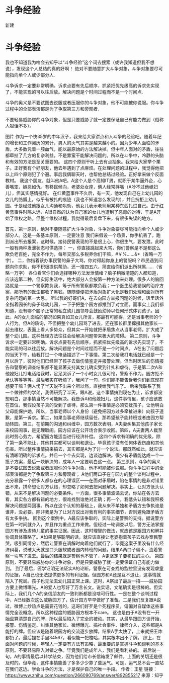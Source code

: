 # 斗争经验


新建

<!--more-->
# 斗争经验
我也不知道我为啥会去知乎以“斗争经验”这个词去搜索（或许我知道但我不想说），发现这个人总结的真的好啊！
绝对不要随意扩大斗争对象，斗争对象要尽可能指向单个人或少部分人.

斗争诉求一定要非常明确。诉求点要有先后顺序，抓紧把优先级高的诉求先实现了，不能实现的可以往后放。解决问题是个时间过程而不是一个时间点.

斗争的奥义是不要试图去说服或者压服你的斗争对象，他不可能被你说服。你斗争过程中的全部表演都是为了争取第三方和旁观者.

不要轻易威胁你的斗争对象，但是只要威胁了就一定要保证自己有能力做到（俗称人狠话不多）。

图片
作为一个快35岁的中年汉子，我来给大家讲点和人斗争的经验吧。随着年纪的增长和工作阅历的累计，男人的火气其实是越来越小的。因为少年人面临的矛盾，大多数凭着一腔血气，能以最原始的方法解决掉。但中年人面对的矛盾，往往都牵扯了几方的复杂利益，不是靠蛮干能解决问题的。所以在斗争中，冷静的头脑和有效的方法是至关重要的。
这四个原则干听上去有点抽象。我来给大家举个栗子。正好我有个好朋友，他去年遇到了点麻烦。在处理问题的过程中，我觉得他把以上四个原则犯了个遍。事后我俩聊天时，也帮他总结过经验。正好拿来做个反面教材。
我这个朋友，就叫他A吧。A这个人是个高知IT男，就职于某牛逼外企，心善嘴笨，嫉恶如仇。有移民倾向，老婆处女座，俩人经常拌嘴（A吵不过他媳妇儿），但其实感情挺好。
在红黄蓝事件不久后，有一天，他发现自己在上幼儿园的女儿的胳膊上，似乎有被扎的痕迹（我也不知道怎么发现的），并且抗拒上幼儿园。于是经过他跟女儿沟通和哄劝，他女儿表示老师用某种东西扎过自己。由于红黄蓝事件时隔未远，A很自然的认为自己家的女儿也遭到了恶毒的对待，于是A开始了维权之路。但整个维权过程，我觉得最后复盘下来，有很多失误的地方。

首先，第一原则，绝对不要随意扩大斗争对象，斗争对象要尽可能指向单个人或少部分人。这是一条基本原则，一定要注意
我们来假设一个场景，你手机丢了，跑到派出所去报案，这时候，接待民警表现的不是很上心，你很生气，要发泄。此时一般有两种发泄状态可供选择：
一，你直接跳起来大骂，你们警察是不是都这么欺负老百姓，完全不作为，每年交那么多税养你们干嘛，#￥%……&*（省略一万字）。
二，你指着该办事民警的鼻子大骂，你对得起你身上的警服吗？市民遇到问题向你求助，你不积极提供帮助，还一推四五六，简直给你们派出所抹黑……（省略一万字）
各位看官你们会选择哪种方法发泄情绪？脑子稍微清楚的人都知道，应该选第二种，但实际生活中，绝大部分人会按第一种方法来处理。很多人的脑回路就是——一个警察欺负我，等于所有警察都欺负我；一个医生给我错误的治疗方案，那所有的医生都收了黑钱。随随便便把矛盾对象扩大化是我们处理和面对所有复杂问题的第一大忌。
所以我的好哥们A，在去向园方举报问题的时候，话里话外全指着园长的鼻子骂幼儿园，一下子把整个园方都推到了对立面。而事实上我们都知道，没有哪个脑子正常的私立幼儿园领导会鼓励幼师以任何形式体罚孩子。因此，A的女儿面临的情况如果真如其女儿所言，那最有可能得，还是当事老师的个人行为。但A的质询，不但把整个幼儿园骂了进去，还在家长群里撺掇其他家长一起去维权，表面上看人多势众，但其实一开始就把矛盾焦点从当事老师，扩大成了整个幼儿园。这种处理方法往往会给解决问题带来极大的障碍。
第二原则，斗争诉求一定要非常明确。诉求点要有先后顺序，抓紧把优先级高的诉求先实现了，不能实现的可以往后放。解决问题是个时间过程而不是一个时间点。
A在出了问题后的当天下午，给我打过一个电话描述了一下事情。第二次给我打电话就已经是一个月以后了，彼时他们已经带了孩子去做伤情鉴定并报警处理。但当时医生的伤情报告和警察的调查结果都不能显著支持其女儿确实受到针扎和虐待。于是第二次A和他媳妇儿打电话给我时，足足哭诉了一个小时女儿很可怜，警察不作为，园方拒不承认等等等等。最后我实在听烦了，我问了一句，你们能不能告诉我你们到底现在想要干嘛？俩人愣了半天说不出来个所以然，直接给我气乐了。
后来我联系了我一个做律师的学弟，我俩研究了半天，跟A说，这个事情搞到现在为止，诉求都没想明白，那事情当然不可能解决。我告诉A和他媳妇儿，这件事情里，孩子应该放在首位，我假设孩子真的受到了虐待，那么第一件事情是必须安抚孩子，让他明白父母能保护她，所以，当事老师以个人身份（避免把园方过多牵扯进来）向孩子道歉，是第一诉求。第二，如果当事老师继续留任，那希望孩子能转班或者由园方帮助转园。第三，在前期的沟通和纠缠中，园方数次表明，A夫妻纠集其他孩子家长来校园闹事，是无理取闹。园方应该在公开场合表示收回。第四，A夫妻两人截至此时劳心劳力，希望园方能适当进行经济补偿。
这四个诉求有明确的优先级，除了第一条不能让，其他其实都可以谈判和退让。毕竟孩子没有任何体表伤痕和其他伤害。所以整件事情搞来搞去，其实都是A为了讨一个说法。那既然如此，就应该有清晰明确的诉求点。并且一个个去实现，边谈边解决。很少有矛盾能达成一个一揽子方案，最后一块解决的，成年人一定要明白这一点。
第三原则，斗争的奥义是不要试图去说服或者压服你的斗争对象，他不可能被你说服。你斗争过程中的全部表演都是为了争取第三方和旁观者；
A他们两口子在与园方的整个谈判过程中，充分暴露一个很多人都存在的心理误区——在面对矛盾时，陷在事情的是非对错里出不来，拼命想让对方认错，却忽略了如何去把问题解决。事实上，让对方低头认错，从来不是解决问题的必要条件。一方面，很多事情波谲云诡，你站在各方去看，其实各方都有错的地方，很难找到谁绝对正确；再一个，我低头认错和我积极解决问题是两回事。所以在这个认知的基础上，我从来不单独和矛盾方去争执谁是谁非，没必要。除非我是为了让对方说出对我有利的事实细节，否则避免跟矛盾方有太多争执。
回到这个案例中，A最应该争取的，实际上是警察的支持。据说警方在第一时间就介入，并且作为重点工作来做。但经过一轮调查以后，警方无法掌握园方有涉及虐待儿童的事实证据。因此，这时理智的做法，就应该是跟园方和解并协调具体策略了。A如果足够聪明的话，就应该直接让老婆抱着孩子去找办案民警哭，吸引同情分，然后让警察在调解时向着他们就行了，毕竟这案子里没有什么经济纠葛，说破大天就是口头服软或者园内转班的问题。结果A两口子偏不，连着警察一块骂了进去。最后的结果就是警察也不管了，A更坚定了要移民的决心。
第四原则，不要轻易威胁你的斗争对象，但是只要威胁了就一定要保证自己有能力做到。
到了最后，医学证明无法证实A的论断，警察在可查找的监控里没有发现虐童的证据，A自己也无法提供更多的有利证据。但园方和A还是互不退让，这事情就陷入了死局。孩子也无法去幼儿园正常上课。这时，A祭出了最后一招——威胁园方要上微博曝光。A的爱人也写好了万言长文。说实话，文笔确实是很棒的。但实际上，我们几个A的亲信朋友的一致判断都是没啥可行性。一是在整个谈判过程中，A已经数次这么威胁园方了，估计园方早早做好了准备。二是我们反复跟A说过，微博上炒热点是需要花钱的，这哥们好歹是个死程序员，偏偏对自媒体这些事情完全没概念。所以这种程度的威胁园方根本不care。
这也是由于A没有在一开始盘算清楚自己的牌，所以最后陷入了完全的被动。其实，从最早跟园方谈开始，报警、伤情鉴定、纠集其他家长、微博曝光、搞社会事件、律师介入，这些都是A能打的牌。但应该是随着跟园方的交流逐步放牌，结果A手太快了，上来就把王炸都扔了。最后捏在手里34567，看似能一把梭哈，其实根本出不了牌。
综上，在面对问题的时候，年轻人一定要有方法有策略，最重要的是掌握斗争和谈判的基本原则。不要轻易陷入对错之争。毕竟我们是成年人，我们是看利益的。
最后说一句，A的事情最后以转学结束，因为他们给市长信箱发了邮件，上面的关切还是很及时的。但毕竟，这件事情能善了多多少少靠了些运气。可是，运气总不会一直站在我们这边。学会斗争的方法，才是保护自己的唯一手段。
作者：王星
链接：https://www.zhihu.com/question/266090769/answer/892855217
来源：知乎
